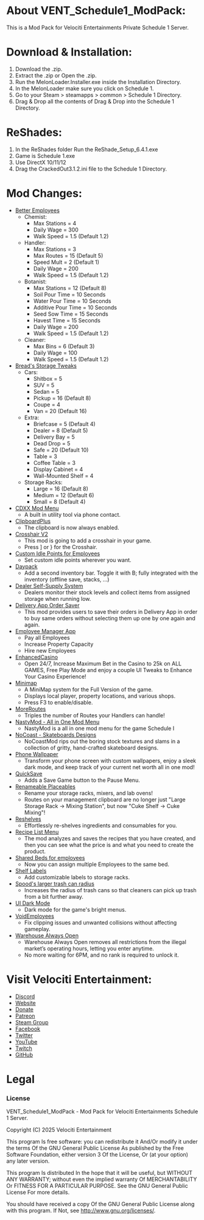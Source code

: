 # About VENT_Schedule1_ModPack:
This is a Mod Pack for Velociti Entertainments Private Schedule 1 Server.

# Download & Installation:
1) Download the .zip.
2) Extract the .zip or Open the .zip.
3) Run the MelonLoader.Installer.exe inside the Installation Directory.
4) In the MelonLoader make sure you click on Schedule 1.
5) Go to your Steam > steamapps > common > Schedule 1 Directory.
6) Drag & Drop all the contents of Drag & Drop into the Schedule 1 Directory.

# ReShades:
1) In the ReShades folder Run the ReShade_Setup_6.4.1.exe
2) Game is Schedule 1.exe
3) Use DirectX 10/11/12
4) Drag the CrackedOut3.1.2.ini file to the Schedule 1 Directory.

# Mod Changes:
- [Better Employees]( https://www.nexusmods.com/schedule1/mods/140 )
  - Chemist:
    - Max Stations = 4
	- Daily Wage = 300
	- Walk Speed = 1.5 (Default 1.2)
  - Handler:
    - Max Stations = 3
	- Max Routes = 15 (Default 5)
	- Speed Mult = 2 (Default 1)
	- Daily Wage = 200
	- Walk Speed = 1.5 (Default 1.2)
  - Botanist:
    - Max Stations = 12 (Default 8)
	- Soil Pour Time = 10 Seconds
	- Water Pour Time = 10 Seconds
	- Additive Pour Time = 10 Seconds
	- Seed Sow Time = 15 Seconds
	- Havest Time = 15 Seconds
	- Daily Wage = 200
	- Walk Speed = 1.5 (Default 1.2)
  - Cleaner:
    - Max Bins = 6 (Default 3)
	- Daily Wage = 100
	- Walk Speed = 1.5 (Default 1.2)
- [Bread's Storage Tweaks]( https://www.nexusmods.com/schedule1/mods/209 )
  - Cars:
    - Shitbox = 5
	- SUV = 5
	- Sedan = 5
	- Pickup = 16 (Default 8)
	- Coupe = 4
	- Van = 20 (Default 16)
  - Extra:
    - Briefcase = 5 (Default 4)
	- Dealer = 8 (Default 5)
	- Delivery Bay = 5
	- Dead Drop = 5
	- Safe = 20 (Default 10)
	- Table = 3
	- Coffee Table = 3
	- Display Cabinet = 4
	- Wall-Mounted Shelf = 4
  - Storage Racks:
    - Large = 16 (Default 8)
	- Medium = 12 (Default 6)
	- Small = 8 (Default 4)
- [CDXX Mod Menu]( https://www.nexusmods.com/schedule1/mods/89 )
  - A built in utility tool via phone contact.
- [ClipboardPlus]( https://www.nexusmods.com/schedule1/mods/286 )
  - The clipboard is now always enabled.
- [Crosshair V2]( https://www.nexusmods.com/schedule1/mods/294 )
  - This mod is going to add a crosshair in your game.
  - Press ] or } for the Crosshair.
- [Custom Idle Points for Employees]( https://www.nexusmods.com/schedule1/mods/411 )
  - Set custom idle points wherever you want.
- [Daypack]( https://www.nexusmods.com/schedule1/mods/524 )
  - Add a second inventory bar. Toggle it with B; fully integrated with the inventory (offline save, stacks, ...)
- [Dealer Self-Supply System]( https://www.nexusmods.com/schedule1/mods/552 )
  - Dealers monitor their stock levels and collect items from assigned storage when running low.
- [Delivery App Order Saver]( https://www.nexusmods.com/schedule1/mods/454 )
  - This mod provides users to save their orders in Delivery App in order to buy same orders without selecting them up one by one again and again.
- [Employee Manager App]( https://www.nexusmods.com/schedule1/mods/162 )
  - Pay all Employees
  - Increase Property Capacity
  - Hire new Employees
- [EnhancedCasino]( https://www.nexusmods.com/schedule1/mods/97 )
  - Open 24/7, Increase Maximum Bet in the Casino to 25k on ALL GAMES, Free Play Mode and enjoy a couple UI Tweaks to Enhance Your Casino Experience!
- [Minimap]( https://www.nexusmods.com/schedule1/mods/113 )
  - A MiniMap system for the Full Version of the game.
  - Displays local player, property locations, and various shops.
  - Press F3 to enable/disable.
- [MoreRoutes]( https://www.nexusmods.com/schedule1/mods/510 )
  - Triples the number of Routes your Handlers can handle!
- [NastyMod - All in One Mod Menu]( https://www.nexusmods.com/schedule1/mods/86 )
  - NastyMod is a all in one mod menu for the game Schedule I
- [NoCoast - Skateboards Designs]( https://www.nexusmods.com/schedule1/mods/625 )
  - NoCoastMod rips out the boring stock textures and slams in a collection of gritty, hand-crafted skateboard designs.
- [Phone Wallpaper]( https://www.nexusmods.com/schedule1/mods/325 )
  - Transform your phone screen with custom wallpapers, enjoy a sleek dark mode, and keep track of your current net worth all in one mod!
- [QuickSave]( https://www.nexusmods.com/schedule1/mods/104 )
  - Adds a Save Game button to the Pause Menu.
- [Renameable Placeables]( https://www.nexusmods.com/schedule1/mods/279 )
  - Rename your storage racks, mixers, and lab ovens!
  - Routes on your management clipboard are no longer just "Large Storage Rack -> Mixing Station", but now "Cuke Shelf -> Cuke Mixing"!
- [Reshelves]( https://www.nexusmods.com/schedule1/mods/328 )
  - Effortlessly re-shelves ingredients and consumables for you.
- [Recipe List Menu]( https://www.nexusmods.com/schedule1/mods/296 )
  - The mod analyzes and saves the recipes that you have created, and then you can see what the price is and what you need to create the product.
- [Shared Beds for employees]( https://www.nexusmods.com/schedule1/mods/416 )
  - Now you can assign multiple Employees to the same bed.
- [Shelf Labels]( https://www.nexusmods.com/schedule1/mods/590 )
  - Add customizable labels to storage racks.
- [Spood's larger trash can radius]( https://www.nexusmods.com/schedule1/mods/497 )
  - Increases the radius of trash cans so that cleaners can pick up trash from a bit further away.
- [UI Dark Mode]( https://www.nexusmods.com/schedule1/mods/554 )
  - Dark mode for the game's bright menus.
- [VoidEmployees]( https://www.nexusmods.com/schedule1/mods/670 )
  - Fix clipping issues and unwanted collisions without affecting gameplay.
- [Warehouse Always Open]( https://www.nexusmods.com/schedule1/mods/189 )
  - Warehouse Always Open removes all restrictions from the illegal market’s operating hours, letting you enter anytime.
  - No more waiting for 6PM, and no rank is required to unlock it.

# Visit Velociti Entertainment:
* [Discord]( https://discord.velocitientertainment.com )
* [Website]( https://www.velocitientertainment.com )
* [Donate]( https://velocitientertainment.weebly.com/donations.html )
* [Patreon]( https://www.patreon.com/VelocitiEntertainment?fan_landing=true )
* [Steam Group]( https://steamcommunity.com/groups/velocitientertainment )
* [Facebook]( https://facebook.com/VelocitiEntertainment )
* [Twitter]( https://twitter.com/VelocitiEnt )
* [YouTube]( https://youtube.com/user/HumanTree92 )
* [Twitch]( https://twitch.tv/humantree92 )
* [GitHub]( https://github.com/HumanTree92 )

# Legal
### License
VENT_Schedule1_ModPack - Mod Pack for Velociti Entertainments Schedule 1 Server.

Copyright (C) 2025 Velociti Entertainment

This program Is free software: you can redistribute it And/Or modify it under the terms Of the GNU General Public License As published by the Free Software Foundation, either version 3 Of the License, Or (at your option) any later version.

This program Is distributed In the hope that it will be useful, but WITHOUT ANY WARRANTY; without even the implied warranty Of MERCHANTABILITY Or FITNESS FOR A PARTICULAR PURPOSE. See the GNU General Public License For more details.

You should have received a copy Of the GNU General Public License along with this program. If Not, see http://www.gnu.org/licenses/.
